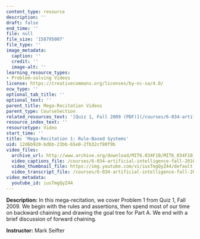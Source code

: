 ```yaml
---
content_type: resource
description: ''
draft: false
end_time: ''
file: null
file_size: '158795007'
file_type: ''
image_metadata:
  caption: ''
  credit: ''
  image-alt: ''
learning_resource_types:
- Problem-solving Videos
license: https://creativecommons.org/licenses/by-nc-sa/4.0/
ocw_type: ''
optional_tab_title: ''
optional_text: ''
parent_title: Mega-Recitation Videos
parent_type: CourseSection
related_resources_text: '[Quiz 1, Fall 2009 (PDF)](/courses/6-034-artificial-intelligence-fall-2010/resources/mit6_034f10_quiz1_2009)'
resource_index_text: ''
resourcetype: Video
start_time: ''
title: 'Mega-Recitation 1: Rule-Based Systems'
uid: 12d6b920-bdbb-23bb-65e0-2fb32cf80f9b
video_files:
  archive_url: http://www.archive.org/download/MIT6.034F10/MIT6_034F10_rec01_300k.mp4
  video_captions_file: /courses/6-034-artificial-intelligence-fall-2010/c8b41aaee69359b480a5f09be64e5d94_iusTmgQyZ44.vtt
  video_thumbnail_file: https://img.youtube.com/vi/iusTmgQyZ44/default.jpg
  video_transcript_file: /courses/6-034-artificial-intelligence-fall-2010/aeb0f76f96bdbaffe8d73c39073e0bb4_iusTmgQyZ44.pdf
video_metadata:
  youtube_id: iusTmgQyZ44
---
```

**Description:** In this mega-recitation, we cover Problem 1 from Quiz 1, Fall 2009. We begin with the rules and assertions, then spend most of our time on backward chaining and drawing the goal tree for Part A. We end with a brief discussion of forward chaining.

**Instructor:** Mark Seifter
